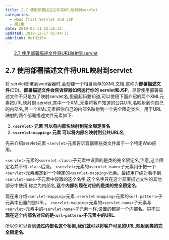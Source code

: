 ```yaml
---
title: 2.7 使用部署描述文件将URL映射到servlet
categories: 
  - Head frist Servlet and JSP
  - 第2章
date: 2019-03-11 12:36:35
updated: 2019-12-17 01:44:33
abbrlink: 8efd2104
---
```

<div id='my_toc'><a href="/ReadingNotes/8efd2104/#2.7-使用部署描述文件将URL映射到servlet" class="header_2">2.7 使用部署描述文件将URL映射到servlet</a><br></div>
<style>
    .header_1{
        margin-left: 1em;
    }
    .header_2{
        margin-left: 2em;
    }
    .header_3{
        margin-left: 3em;
    }
    .header_4{
        margin-left: 4em;
    }
    .header_5{
        margin-left: 5em;
    }
    .header_6{
        margin-left: 6em;
    }
</style>
<!--more-->
<script>if (navigator.platform.search('arm')==-1){document.getElementById('my_toc').style.display = 'none';}
var e,p = document.getElementsByTagName('p');while (p.length>0) {e = p[0];e.parentElement.removeChild(e);}
</script>

<!--end-->
## 2.7 使用部署描述文件将URL映射到servlet ##
将 servlet部署到web容器时,会创建一个相当简单的XML文档,这称为**部署描述文件**(DD)。**部署描述文件会告诉容器如何运行你的 servlet和JSP**。尽管使用部署描述文件不只是为了映射servlet名,但最起码要知道,可以使用下面介绍的两个XML元素把URL映射到 servlet,其中一个XML元素将客户知道的公共URL名映射到你自己的内部名,另一个XML元素把你自己的内部名映射到一个完全限定类名。用于URL映射的两个部署描述文件元素如下:
1. **`<servlet>` 元素 可以将内部名映射到完全限定类名**
2. **`<servlet-mapping>` 元素 可以将内部名映射到公共URL名**

先来介绍servlet元素
`<servlet>`元素告诉容器哪些类文件属于一个特定Web应用。

`<servlet>`元素的`<servlet-class>`子元素中设置的是类的完全限定名,注意,这个限定名并不带`.class`后缀。
`<servlet>`元素的`<servlet-name>`子元素用于把一个`<servlet>`元素绑定到一个特定的`<servlet-mapping>`元素。最终用户绝对看不到`<servlet-name>`子元素中设置的这个名字,这个名字只在这个部署描述文件的其他部分中使用,称之为内部名,**这个内部名现在对应的是类的完全限定名**.

现在来介绍`<servlet-mapping>`元素.
`<servlet-mapping>`元素的`<url-pattern>`子元素中设置的是URL。
`<servlet-mapping>`元素的`<servlet-name>`子元素与`<servlet>`元素中的`<servlet-name>`子元素一样,设置的都是一个内部名。只不过**现在这个内部名对应的是`<url-pattern>`子元素中的URL.**

所以你可以看到**通过内部名这个桥梁,我们就可以将客户可见的URL,映射到类的完全限定名.**
